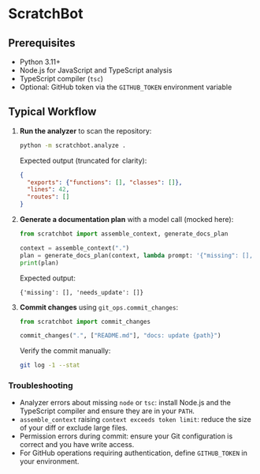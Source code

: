 # ScratchBot

## Prerequisites

- Python 3.11+
- Node.js for JavaScript and TypeScript analysis
- TypeScript compiler (`tsc`)
- Optional: GitHub token via the `GITHUB_TOKEN` environment variable

## Typical Workflow

1. **Run the analyzer** to scan the repository:
   ```bash
   python -m scratchbot.analyze .
   ```
   Expected output (truncated for clarity):
   ```json
   {
     "exports": {"functions": [], "classes": []},
     "lines": 42,
     "routes": []
   }
   ```

2. **Generate a documentation plan** with a model call (mocked here):
   ```python
   from scratchbot import assemble_context, generate_docs_plan

   context = assemble_context(".")
   plan = generate_docs_plan(context, lambda prompt: '{"missing": [], "needs_update": []}')
   print(plan)
   ```
   Expected output:
   ```
   {'missing': [], 'needs_update': []}
   ```

3. **Commit changes** using `git_ops.commit_changes`:
   ```python
   from scratchbot import commit_changes

   commit_changes(".", ["README.md"], "docs: update {path}")
   ```
   Verify the commit manually:
   ```bash
   git log -1 --stat
   ```

### Troubleshooting

- Analyzer errors about missing `node` or `tsc`: install Node.js and the TypeScript compiler and ensure they are in your `PATH`.
- `assemble_context` raising `context exceeds token limit`: reduce the size of your diff or exclude large files.
- Permission errors during commit: ensure your Git configuration is correct and you have write access.
- For GitHub operations requiring authentication, define `GITHUB_TOKEN` in your environment.
